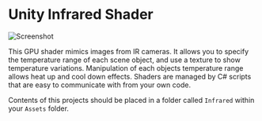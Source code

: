 ﻿# Unity Infrared Shader

![Screenshot](https://raw.githubusercontent.com/tjbaron/UnityInfrared/master/Images/1.jpg)

This GPU shader mimics images from IR cameras. It allows you to specify the temperature range of each scene object, and use a texture to show temperature variations. Manipulation of each objects temperature range allows heat up and cool down effects. Shaders are managed by C# scripts that are easy to communicate with from your own code.

Contents of this projects should be placed in a folder called `Infrared` within your `Assets` folder.
